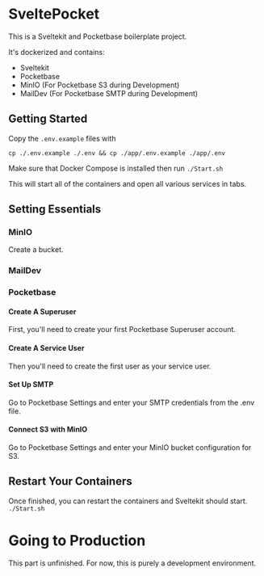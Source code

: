 # SveltePocket
This is a Sveltekit and Pocketbase boilerplate project.

It's dockerized and contains: 
- Sveltekit
- Pocketbase
- MinIO (For Pocketbase S3 during Development)
- MailDev (For Pocketbase SMTP during Development)

## Getting Started

Copy the `.env.example` files with 

`cp ./.env.example ./.env && cp ./app/.env.example ./app/.env`

Make sure that Docker Compose is installed then run 
`./Start.sh`

This will start all of the containers and open all various services in tabs. 

## Setting Essentials

### MinIO
Create a bucket.
### MailDev
### Pocketbase

#### Create A Superuser
First, you'll need to create your first Pocketbase Superuser account. 

#### Create A Service User
Then you'll need to create the first user as your service user.

#### Set Up SMTP
Go to Pocketbase Settings and enter your SMTP credentials from the .env file. 

#### Connect S3 with MinIO
Go to Pocketbase Settings and enter your MinIO bucket configuration for S3.

## Restart Your Containers
Once finished, you can restart the containers and Sveltekit should start.
`./Start.sh`

# Going to Production
This part is unfinished. For now, this is purely a development environment.